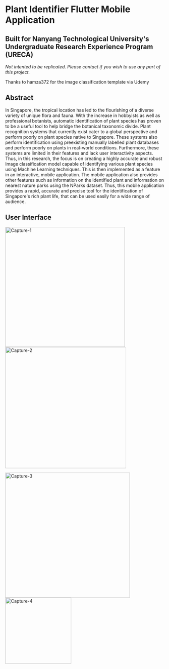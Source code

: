 # Plant Identifier Flutter Mobile Application 

## Built for Nanyang Technological University's Undergraduate Research Experience Program (URECA)

*Not intented to be replicated. Please contact if you wish to use any part of this project.*

Thanks to hamza372 for the image classification template via Udemy

## Abstract  
In Singapore, the tropical location has
led to the flourishing of a diverse variety of unique
flora and fauna. With the increase in hobbyists as
well as professional botanists, automatic
identification of plant species has proven to be a
useful tool to help bridge the botanical taxonomic
divide. Plant recognition systems that currently
exist cater to a global perspective and perform
poorly on plant species native to Singapore. These
systems also perform identification using preexisting manually labelled plant databases and
perform poorly on plants in real-world conditions.
Furthermore, these systems are limited in their
features and lack user interactivity aspects. Thus,
in this research, the focus is on creating a highly
accurate and robust Image classification model
capable of identifying various plant species using
Machine Learning techniques. This is then
implemented as a feature in an interactive, mobile
application. The mobile application also provides
other features such as information on the identified
plant and information on nearest nature parks
using the NParks dataset. Thus, this mobile
application provides a rapid, accurate and precise
tool for the identification of Singapore's rich plant
life, that can be used easily for a wide range of
audience.

## User Interface

<img width="379" alt="Capture-1" src="https://user-images.githubusercontent.com/43417744/129012905-ef241c91-ef92-4d09-8b46-df94b6252a03.PNG"><img width="383" alt="Capture-2" src="https://user-images.githubusercontent.com/43417744/129013002-2d4fa2dd-d50b-43e6-8bf3-48c9155ee833.PNG">

<img width="395" alt="Capture-3" src="https://user-images.githubusercontent.com/43417744/129013094-d3247682-5fea-480f-a24d-669c9ae96afb.PNG"><img width="209" alt="Capture-4" src="https://user-images.githubusercontent.com/43417744/129013173-35cab1e5-6a24-44ee-85e0-a57d5c6ad7f9.PNG">
